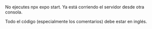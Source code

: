 No ejecutes npx expo start. Ya está corriendo el servidor desde otra consola.

Todo el código (especialmente los comentarios) debe estar en inglés.